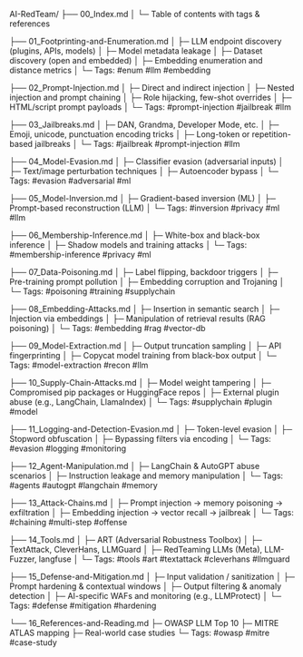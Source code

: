 AI-RedTeam/
├── 00_Index.md
│   └─ Table of contents with tags & references

├── 01_Footprinting-and-Enumeration.md
│   ├─ LLM endpoint discovery (plugins, APIs, models)
│   ├─ Model metadata leakage
│   ├─ Dataset discovery (open and embedded)
│   ├─ Embedding enumeration and distance metrics
│   └─ Tags: #enum #llm #embedding

├── 02_Prompt-Injection.md
│   ├─ Direct and indirect injection
│   ├─ Nested injection and prompt chaining
│   ├─ Role hijacking, few-shot overrides
│   ├─ HTML/script prompt payloads
│   └─ Tags: #prompt-injection #jailbreak #llm

├── 03_Jailbreaks.md
│   ├─ DAN, Grandma, Developer Mode, etc.
│   ├─ Emoji, unicode, punctuation encoding tricks
│   ├─ Long-token or repetition-based jailbreaks
│   └─ Tags: #jailbreak #prompt-injection #llm

├── 04_Model-Evasion.md
│   ├─ Classifier evasion (adversarial inputs)
│   ├─ Text/image perturbation techniques
│   ├─ Autoencoder bypass
│   └─ Tags: #evasion #adversarial #ml

├── 05_Model-Inversion.md
│   ├─ Gradient-based inversion (ML)
│   ├─ Prompt-based reconstruction (LLM)
│   └─ Tags: #inversion #privacy #ml #llm

├── 06_Membership-Inference.md
│   ├─ White-box and black-box inference
│   ├─ Shadow models and training attacks
│   └─ Tags: #membership-inference #privacy #ml

├── 07_Data-Poisoning.md
│   ├─ Label flipping, backdoor triggers
│   ├─ Pre-training prompt pollution
│   ├─ Embedding corruption and Trojaning
│   └─ Tags: #poisoning #training #supplychain

├── 08_Embedding-Attacks.md
│   ├─ Insertion in semantic search
│   ├─ Injection via embeddings
│   ├─ Manipulation of retrieval results (RAG poisoning)
│   └─ Tags: #embedding #rag #vector-db

├── 09_Model-Extraction.md
│   ├─ Output truncation sampling
│   ├─ API fingerprinting
│   ├─ Copycat model training from black-box output
│   └─ Tags: #model-extraction #recon #llm

├── 10_Supply-Chain-Attacks.md
│   ├─ Model weight tampering
│   ├─ Compromised pip packages or HuggingFace repos
│   ├─ External plugin abuse (e.g., LangChain, LlamaIndex)
│   └─ Tags: #supplychain #plugin #model

├── 11_Logging-and-Detection-Evasion.md
│   ├─ Token-level evasion
│   ├─ Stopword obfuscation
│   ├─ Bypassing filters via encoding
│   └─ Tags: #evasion #logging #monitoring

├── 12_Agent-Manipulation.md
│   ├─ LangChain & AutoGPT abuse scenarios
│   ├─ Instruction leakage and memory manipulation
│   └─ Tags: #agents #autogpt #langchain #memory

├── 13_Attack-Chains.md
│   ├─ Prompt injection → memory poisoning → exfiltration
│   ├─ Embedding injection → vector recall → jailbreak
│   └─ Tags: #chaining #multi-step #offense

├── 14_Tools.md
│   ├─ ART (Adversarial Robustness Toolbox)
│   ├─ TextAttack, CleverHans, LLMGuard
│   ├─ RedTeaming LLMs (Meta), LLM-Fuzzer, langfuse
│   └─ Tags: #tools #art #textattack #cleverhans #llmguard

├── 15_Defense-and-Mitigation.md
│   ├─ Input validation / sanitization
│   ├─ Prompt hardening & contextual windows
│   ├─ Output filtering & anomaly detection
│   ├─ AI-specific WAFs and monitoring (e.g., LLMProtect)
│   └─ Tags: #defense #mitigation #hardening

└── 16_References-and-Reading.md
    ├─ OWASP LLM Top 10
    ├─ MITRE ATLAS mapping
    ├─ Real-world case studies
    └─ Tags: #owasp #mitre #case-study
